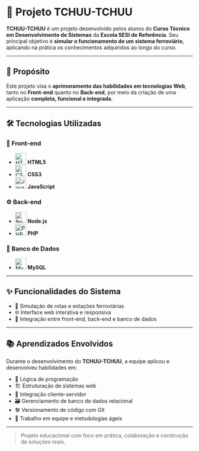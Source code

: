 # 🚆 Projeto TCHUU-TCHUU

**TCHUU-TCHUU** é um projeto desenvolvido pelos alunos do **Curso Técnico em Desenvolvimento de Sistemas** da **Escola SESI de Referência**. Seu principal objetivo é **simular o funcionamento de um sistema ferroviário**, aplicando na prática os conhecimentos adquiridos ao longo do curso.

---

## 🎯 Propósito

Este projeto visa o **aprimoramento das habilidades em tecnologias Web**, tanto no **Front-end** quanto no **Back-end**, por meio da criação de uma aplicação **completa, funcional e integrada**.

---

## 🛠️ Tecnologias Utilizadas

### 🎨 Front-end
- <img src="https://cdn.jsdelivr.net/gh/devicons/devicon/icons/html5/html5-original.svg" alt="HTML5" width="30"/> **HTML5**  
- <img src="https://cdn.jsdelivr.net/gh/devicons/devicon/icons/css3/css3-original.svg" alt="CSS3" width="30"/> **CSS3**  
- <img src="https://cdn.jsdelivr.net/gh/devicons/devicon/icons/javascript/javascript-original.svg" alt="JavaScript" width="30"/> **JavaScript**

### ⚙️ Back-end
- <img src="https://cdn.jsdelivr.net/gh/devicons/devicon/icons/nodejs/nodejs-original.svg" alt="Node.js" width="30"/> **Node.js**  
- <img src="https://cdn.jsdelivr.net/gh/devicons/devicon/icons/php/php-original.svg" alt="PHP" width="30"/> **PHP**

### 💾 Banco de Dados
- <img src="https://cdn.jsdelivr.net/gh/devicons/devicon/icons/mysql/mysql-original.svg" alt="MySQL" width="30"/> **MySQL**

---

## ✨ Funcionalidades do Sistema

- 🚉 Simulação de rotas e estações ferroviárias  
- 🌐 Interface web interativa e responsiva  
- 🔗 Integração entre front-end, back-end e banco de dados  

---

## 📚 Aprendizados Envolvidos

Durante o desenvolvimento do **TCHUU-TCHUU**, a equipe aplicou e desenvolveu habilidades em:

- 🧠 Lógica de programação  
- 🏗️ Estruturação de sistemas web  
- 🔄 Integração cliente-servidor  
- 🗃️ Gerenciamento de banco de dados relacional  
- 🛠️ Versionamento de código com Git  
- 🤝 Trabalho em equipe e metodologias ágeis  

---

> Projeto educacional com foco em prática, colaboração e construção de soluções reais.
